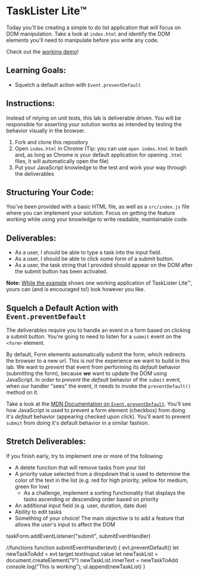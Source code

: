 # TaskLister Lite™️

Today you'll be creating a simple to do list application that will focus on DOM
manipulation. Take a look at `index.html` and identify the DOM elements you'll
need to manipulate before you write any code.

Check out the [working demo][example]!

## Learning Goals:

* Squelch a default action with `Event.preventDefault`

## Instructions:

Instead of relying on unit tests, this lab is deliverable driven. You will be
responsible for asserting your solution works as intended by testing the
behavior visually in the browser.

1. Fork and clone this repository
2. Open `index.html` in Chrome (Tip: you can use `open index.html` in bash and, as long as Chrome is your default application for opening `.html` files, it will automatically open the file)
3. Put your JavaScript knowledge to the test and work your way through the deliverables

## Structuring Your Code:

You've been provided with a basic HTML file, as well as a `src/index.js` file
where you can implement your solution. Focus on getting the feature working
while using your knowledge to write readable, maintainable code.

## Deliverables:

- As a user, I should be able to type a task into the input field.
- As a user, I should be able to click some form of a submit button.
- As a user, the task string that I provided should appear on the DOM after the submit button has been activated.

**Note:** [While the example][example] shows one working application of TaskLister Lite™️, yours can (and is encouraged to!) look however you like.

## Squelch a Default Action with `Event.preventDefault`

The deliverables require you to handle an event in a form based on clicking a submit button. You're going to need to listen for a `submit` event on the `<form>` element.

By default, Form elements automatically submit the form, which redirects the browser to a new url. This _is not_ the experience we want to build in this lab. We want to _prevent_ that event from performing its _default_ behavior (submitting the form), because ***we*** want to update the DOM using JavaScript. In order to _prevent_ the _default_ behavior of the
`submit` event, when our handler "sees" the event, it needs to invoke the `preventDefault()` method on it.

Take a look at the [MDN Documentation on `Event.preventDefault`][mdn-pd]. You'll see how JavaScript is used to prevent a form element (checkbox) from doing it's _default_ behavior (appearing checked upon click). You'll want to prevent `submit` from doing it's default behavior in a similar fashion.

## Stretch Deliverables:

If you finish early, try to implement one or more of the following:

- A delete function that will remove tasks from your list
- A priority value selected from a dropdown that is used to determine the color of the text in the list (e.g. red for high priority, yellow for medium, green for low)
  - As a challenge, implement a sorting functionality that displays the tasks ascending or descending order based on priority
- An additional input field (e.g. user, duration, date due)
- Ability to edit tasks
- Something of your choice! The main objective is to add a feature that allows the user's input to affect the DOM

[example]: https://learn-co-curriculum.github.io/js-task-lister-lite/
[mdn-pd]: https://developer.mozilla.org/en-US/docs/Web/API/Event/preventDefault


taskForm.addEventListener("submit", submitEventHandler)




//functions
function submitEventHandler(evt) {
  evt.preventDefault()
  let newTaskToAdd = evt.target.textInuput.value
  let newTaskList = document.createElement("li")
  newTaskList.innerText = newTaskToAdd
  console.log("This is working");
  ul.append(newTaskList)
}
